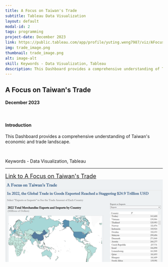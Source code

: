 ```yaml
---
title: A Focus on Taiwan's Trade
subtitle: Tableau Data Visualization
layout: default
modal-id: 2
tags: programming
project-date: December 2023
link: https://public.tableau.com/app/profile/yuting.weng7987/viz/AFocusonTaiwansTrade/DatavizProject
img: trade_image.png
thumbnail: trade_image.png
alt: image-alt
skill: Keywords - Data Visualization, Tableau
description: This Dashboard provides a comprehensive understanding of Taiwan's economic and trade landscape.
---
```


<html>
<head>
    <meta name="viewport" content="width=device-width, initial-scale=1.0">
</head>
<body>
    <h2>A Focus on Taiwan's Trade</h2>
    <h4>December 2023</h4>
    <br>
    <h4>Introduction</h4>
    <p>This Dashboard provides a comprehensive understanding of Taiwan's economic and trade landscape.</p>
    <br>
    <p>Keywords - Data Visualization, Tableau</p>
    <hr class="star-primary">
    <a href="https://public.tableau.com/app/profile/yuting.weng7987/viz/AFocusonTaiwansTrade/DatavizProject" target="_blank" style="font-size: 18px;">Link to A Focus on Taiwan's Trade</a>
    <img src="img/portfolio/trade_image.png" class="img-responsive img-centered" alt="A Focus on Taiwan's Trade">
    <br>
    
</body>
</html>

